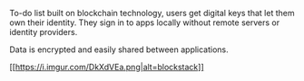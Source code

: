 To-do list built on blockchain technology, users get digital keys that let them own their identity. They sign in to apps locally without remote servers or identity providers.

Data is encrypted and easily shared between applications.

[[https://i.imgur.com/DkXdVEa.png|alt=blockstack]]
